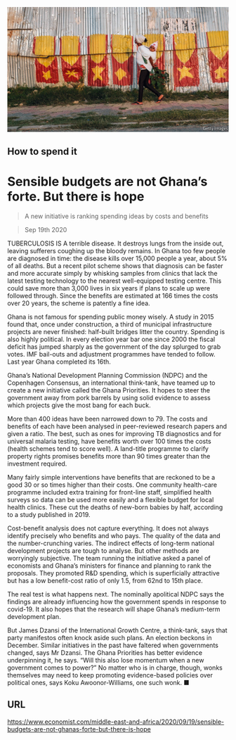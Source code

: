 ![](./images/20200919_MAP503.jpg)

## How to spend it

# Sensible budgets are not Ghana’s forte. But there is hope

> A new initiative is ranking spending ideas by costs and benefits

> Sep 19th 2020

TUBERCULOSIS IS A terrible disease. It destroys lungs from the inside out, leaving sufferers coughing up the bloody remains. In Ghana too few people are diagnosed in time: the disease kills over 15,000 people a year, about 5% of all deaths. But a recent pilot scheme shows that diagnosis can be faster and more accurate simply by whisking samples from clinics that lack the latest testing technology to the nearest well-equipped testing centre. This could save more than 3,000 lives in six years if plans to scale up were followed through. Since the benefits are estimated at 166 times the costs over 20 years, the scheme is patently a fine idea.

Ghana is not famous for spending public money wisely. A study in 2015 found that, once under construction, a third of municipal infrastructure projects are never finished: half-built bridges litter the country. Spending is also highly political. In every election year bar one since 2000 the fiscal deficit has jumped sharply as the government of the day splurged to grab votes. IMF bail-outs and adjustment programmes have tended to follow. Last year Ghana completed its 16th.

Ghana’s National Development Planning Commission (NDPC) and the Copenhagen Consensus, an international think-tank, have teamed up to create a new initiative called the Ghana Priorities. It hopes to steer the government away from pork barrels by using solid evidence to assess which projects give the most bang for each buck.

More than 400 ideas have been narrowed down to 79. The costs and benefits of each have been analysed in peer-reviewed research papers and given a ratio. The best, such as ones for improving TB diagnostics and for universal malaria testing, have benefits worth over 100 times the costs (health schemes tend to score well). A land-title programme to clarify property rights promises benefits more than 90 times greater than the investment required.

Many fairly simple interventions have benefits that are reckoned to be a good 30 or so times higher than their costs. One community health-care programme included extra training for front-line staff, simplified health surveys so data can be used more easily and a flexible budget for local health clinics. These cut the deaths of new-born babies by half, according to a study published in 2019.

Cost-benefit analysis does not capture everything. It does not always identify precisely who benefits and who pays. The quality of the data and the number-crunching varies. The indirect effects of long-term national development projects are tough to analyse. But other methods are worryingly subjective. The team running the initiative asked a panel of economists and Ghana’s ministers for finance and planning to rank the proposals. They promoted R&D spending, which is superficially attractive but has a low benefit-cost ratio of only 1.5, from 62nd to 15th place.

The real test is what happens next. The nominally apolitical NDPC says the findings are already influencing how the government spends in response to covid-19. It also hopes that the research will shape Ghana’s medium-term development plan.

But James Dzansi of the International Growth Centre, a think-tank, says that party manifestos often knock aside such plans. An election beckons in December. Similar initiatives in the past have faltered when governments changed, says Mr Dzansi. The Ghana Priorities has better evidence underpinning it, he says. “Will this also lose momentum when a new government comes to power?” No matter who is in charge, though, wonks themselves may need to keep promoting evidence-based policies over political ones, says Koku Awoonor-Williams, one such wonk. ■

## URL

https://www.economist.com/middle-east-and-africa/2020/09/19/sensible-budgets-are-not-ghanas-forte-but-there-is-hope
